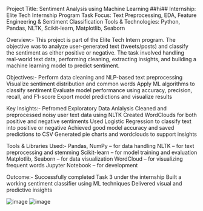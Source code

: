 Project Title: Sentiment Analysis using Machine Learning ##hi##
Internship: Elite Tech Internship Program
Task Focus: Text Preprocessing, EDA, Feature Engineering & Sentiment Classification
Tools & Technologies: Python, Pandas, NLTK, Scikit-learn, Matplotlib, Seaborn

Overview:-
This project is part of the Elite Tech Intern program. The objective was to analyze user-generated text (tweets/posts) and classify the sentiment as either positive or negative. The task involved handling real-world text data, performing cleaning, extracting insights, and building a machine learning model to predict sentiment.

Objectives:-
Perform data cleaning and NLP-based text preprocessing
Visualize sentiment distribution and common words
Apply ML algorithms to classify sentiment
Evaluate model performance using accuracy, precision, recall, and F1-score
Export model predictions and visualize results

Key Insights:-
Pefromed Exploratory Data Anlalysis
Cleaned and preprocessed noisy user text data using NLTK
Created WordClouds for both positive and negative sentiments
Used Logistic Regression to classify text into positive or negative
Achieved good model accuracy and saved predictions to CSV
Generated pie charts and wordclouds to support insights

Tools & Libraries Used:-
Pandas, NumPy – for data handling
NLTK – for text preprocessing and stemming
Scikit-learn – for model training and evaluation
Matplotlib, Seaborn – for data visualization
WordCloud – for visualizing frequent words
Jupyter Notebook – for development

Outcome:-
Successfully completed Task 3 under the internship
Built a working sentiment classifier using ML techniques
Delivered visual and predictive insights

![image](https://github.com/user-attachments/assets/ff4e5cf4-3d7b-4472-b156-729a8357d6ad)
![image](https://github.com/user-attachments/assets/dd5c6f4c-ec1d-4d6c-b99d-3f7a7d485c7e)

